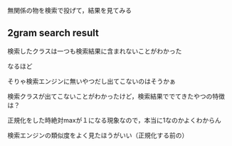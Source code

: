 無関係の物を検索で投げて，結果を見てみる

## 2gram search result

検索したクラスは一つも検索結果に含まれないことがわかった

なるほど

そりゃ検索エンジンに無いやつだし出てこないのはそうかぁ

検索クラスが出てこないことがわかったけど，検索結果ででてきたやつの特徴は？

正規化をした時絶対maxが１になる現象なので，本当に1なのかよくわからん

検索エンジンの類似度をよく見たほうがいい（正規化する前の）
